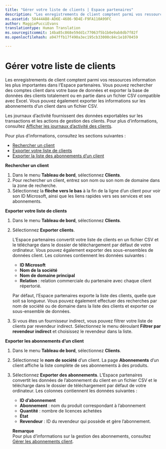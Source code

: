 ```yaml
---
title: "Gérer votre liste de clients | Espace partenaires"
description: "Les enregistrements de client comptent parmi vos ressources information les plus importantes dans l’Espace partenaires."
ms.assetid: 58444AB8-AD6E-4686-9D4E-F9FA110A99FC
author: MaggiePucciEvans
translationtype: Human Translation
ms.sourcegitcommit: 14ba85c868e59dd1c77063f5b1b0e9ab8db7f82f
ms.openlocfilehash: a947ffb17f490a3ec195cb33000c84c1e1070459

---
```


# Gérer votre liste de clients


Les enregistrements de client comptent parmi vos ressources information les plus importantes dans l’Espace partenaires. Vous pouvez rechercher des comptes client dans votre base de données et exporter la base de données des clients totalement ou en partie dans un fichier&nbsp;CSV compatible avec Excel. Vous pouvez également exporter les informations sur les abonnements d’un client dans un fichier&nbsp;CSV.

Les journaux d’activité fournissent des données exportables sur les transactions et les actions de gestion des clients. Pour plus d’informations, consultez [Afficher les journaux d’activité des clients](#pc-cloud-sltn-provider-activity-logs).

Pour plus d’informations, consultez les sections suivantes&nbsp;:

-   [Rechercher un client](#see-your-customer-list-viewcustomerlist)
-   [Exporter votre liste de clients](#see-your-customer-list-exportcustomerlist)
-   [Exporter la liste des abonnements d’un client](#see-your-customer-list-exportsubscriptions)

<a href="" id="viewcustomerlist"></a>
**Rechercher un client**

1.  Dans le menu **Tableau de bord**, sélectionnez **Clients**.
2.  Pour rechercher un client, entrez son nom ou son nom de domaine dans la zone de recherche.
3.  Sélectionnez la **flèche vers le bas** à la fin de la ligne d’un client pour voir son ID&nbsp;Microsoft, ainsi que les liens rapides vers ses services et ses abonnements.

<a href="" id="exportcustomerlist"></a>
**Exporter votre liste de clients**

1.  Dans le menu **Tableau de bord**, sélectionnez **Clients**.
2.  Sélectionnez **Exporter clients**.

    L’Espace partenaires convertit votre liste de clients en un fichier&nbsp;CSV et le télécharge dans le dossier de téléchargement par défaut de votre ordinateur. Vous pouvez également exporter des sous-ensembles de données client. Les colonnes contiennent les données suivantes&nbsp;:

    -   **ID Microsoft**
    -   **Nom de la société**
    -   **Nom de domaine principal**
    -   **Relation**&nbsp;: relation commerciale du partenaire avec chaque client répertorié.

    Par défaut, l’Espace partenaires exporte la liste des clients, quelle que soit sa longueur. Vous pouvez également effectuer des recherches par nom de société ou de domaine dans la liste des clients et exporter ce sous-ensemble de données.

3.  Si vous êtes un fournisseur indirect, vous pouvez filtrer votre liste de clients par revendeur indirect. Sélectionnez le menu déroulant **Filtrer par revendeur indirect** et choisissez le revendeur dans la liste.

<a href="" id="exportsubscriptions"></a>
**Exporter les abonnements d’un client**

1.  Dans le menu **Tableau de bord**, sélectionnez **Clients**.
2.  Sélectionnez le **nom de société** d’un client. La page **Abonnements** d’un client affiche la liste complète de ses abonnements à des produits.
3.  Sélectionnez **Exporter des abonnements**. L’Espace partenaires convertit les données de l’abonnement du client en un fichier&nbsp;CSV et le télécharge dans le dossier de téléchargement par défaut de votre ordinateur. Les colonnes contiennent les données suivantes&nbsp;:
    -   **ID d’abonnement**
    -   **Abonnement**&nbsp;: nom du produit correspondant à l’abonnement
    -   **Quantité**&nbsp;: nombre de licences achetées
    -   **État**
    -   **Revendeur**&nbsp;: ID du revendeur qui possède et gère l’abonnement.

    **Remarque**  
    Pour plus d’informations sur la gestion des abonnements, consultez [Gérer les abonnements client](#pc-cloud-sltn-provider-adding-and-managing-customers--subscriptions).

     

 

 






<!--HONumber=Nov16_HO4-->


